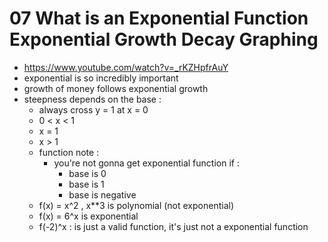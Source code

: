 # 07 What is an Exponential Function Exponential Growth Decay Graphing
- https://www.youtube.com/watch?v=_rKZHpfrAuY
- exponential is so incredibly important
- growth of money follows exponential growth
- steepness depends on the base :
    - always cross y = 1 at x = 0
   - 0 < x < 1
   - x = 1
   - x > 1
   - function note :
       - you're not gonna get exponential function if :
           - base is 0
           - base is 1
           - base is negative
   - f(x) = x^2 , x**3 is polynomial (not exponential)
   - f(x) = 6^x is exponential
   - f(-2)^x : is just a valid function, it's just not a exponential function
